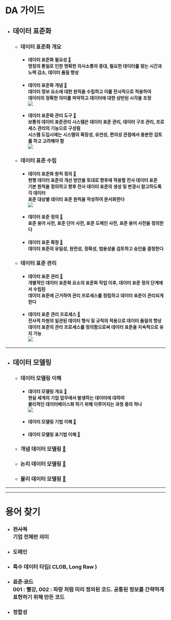 # DA 가이드
- ## 데이터 표준화
  - ### 데이터 표준화 개요
    - #### 데이터 표준화 필요성  [:bookmark_tabs:](http://www.dbguide.net/db.db?cmd=view&boardUid=12731&boardConfigUid=9&categoryUid=216&boardIdx=30&boardStep=1)<br/>명칭의 통일로 인한 명확한 의사소통의 증대, 필요한 데이터를 찾는 시간과 노력 감소, 데이터 품질 향상
    - #### 데이터 표준화 개념  [:bookmark_tabs:](http://www.dbguide.net/db.db?cmd=view&boardUid=12803&boardConfigUid=9&categoryUid=216&boardIdx=30&boardStep=1)<br/>데이터 정보 요소에 대한 원칙을 수립하고 이를 전사적으로 적용하여<br/>데이터의 정확한 의미를 파악하고 데이터에 대한 상반된 시각을 조정<br/>![](http://www.dbguide.net/publishing/img/dbguide/edu/070103_edu_01.gif)
    - #### 데이터 표준화  관리 도구 [:bookmark_tabs:](http://www.dbguide.net/db.db?cmd=view&boardUid=12809&boardConfigUid=9&categoryUid=216&boardIdx=30&boardStep=1)<br/>보통의 데이터 표준관리 시스템은 데이터 표준 관리, 데이터 구조 관리, 프로세스 관리의 기능으로 구성됨<br/>시스템 도입시에는 시스템의 확장성, 유연성, 편의성 관점에서 충분한 검토를 하고 고려해야 함<br/>![](http://www.dbguide.net/publishing/img/dbguide/edu/070110_edu_01.gif)

  - ### 데이터 표준 수립
    - #### 데이터 표준화 원칙 정의 [:bookmark_tabs:](http://www.dbguide.net/db.db?cmd=view&boardUid=12866&boardConfigUid=9&boardIdx=44&boardStep=1)<br/>현행 데이터 표준의 개선 방안을 토대로 향후에 적용할 전사 데이터 표준<br/>기본 원칙을 정의하고 향후 전사 데이터 표준의 생성 및 변경시 참고하도록 각 데이터<br/>표준 대상별 데이터 표준 원칙을 작성하여 문서화한다<br/>![](http://www.dbguide.net/publishing/img/dbguide/edu/070124_edu_04.gif)
    - #### 데이터 표준 정의  [:bookmark_tabs:](http://www.dbguide.net/db.db?cmd=view&boardUid=12867&boardConfigUid=9&categoryUid=216&boardIdx=44&boardStep=1)<br/>표준 용어 사전, 표준 단어 사전, 표준 도메인 사전, 표준 용어 사전을 정의한다
    - #### 데이터 표준 확정  [:bookmark_tabs:](http://www.dbguide.net/db.db?cmd=view&boardUid=12868&boardConfigUid=9&categoryUid=216&boardIdx=44&boardStep=1)<br/>데이터 표준의 유일성, 완전성, 정확성, 범용성을 검토하고 승인을 결정한다

  - ### 데이터 표준 관리
    - #### 데이터 표준 관리 [:bookmark_tabs:](http://www.dbguide.net/db.db?cmd=view&boardUid=12870&boardConfigUid=9&categoryUid=216&boardIdx=45&boardStep=1)<br/>개별적인 데이터 표준화 요소의 표준화 작업 이후, 데이터 표준 정의 단계에서 수립된<br/>데이터 표준에 근거하여 관리 프로세스를 정립하고 데이터 표준이 관리되게 한다
    - #### 데이터 표준 관리 프로세스 [:bookmark_tabs:](http://www.dbguide.net/db.db?cmd=view&boardUid=12871&boardConfigUid=9&categoryUid=216&boardIdx=45&boardStep=1)<br/>전사적 차원의 일관된 데이터 형식 및 규칙의 적용으로 데이터 품질의 향상<br/>데이터 표준의 관리 프로세스를 정의함으로써 데이터 표준을 지속적으로 유지 가능<br/>![](http://www.dbguide.net/publishing/img/dbguide/edu/070307_edu_01.gif)

-----

- ## 데이터 모델링
  - ### 데이터 모델링 이해
    - #### 데이터 모델링 개요 [:bookmark_tabs:](http://www.dbguide.net/db.db?cmd=view&boardUid=12733&boardConfigUid=9&categoryUid=216&boardIdx=31&boardStep=1)<br/>현실 세계의 기업 업무에서 발생하는 데이터에 대하여<br/>물리적인 데이터베이스화 하기 위해 이루어지는 과정 중의 하나<br/>![](http://www.dbguide.net/publishing/img/dbguide/edu/070321_gu_2.gif)

    - #### 데이터 모델링 기법 이해 [:bookmark_tabs:](http://www.dbguide.net/db.db?cmd=view&boardUid=12843&boardConfigUid=9&categoryUid=216&boardIdx=31&boardStep=1)<br/>

    - #### 데이터 모델링 표기법 이해 [:bookmark_tabs:](http://www.dbguide.net/db.db?cmd=view&boardUid=12845&boardConfigUid=9&categoryUid=216&boardIdx=31&boardStep=1)<br/>
  - ### 개념 데이터 모델링 [:bookmark_tabs:]()<br/>
  - ### 논리 데이터 모델링 [:bookmark_tabs:]()<br/>
  - ### 물리 데이터 모델링 [:bookmark_tabs:]()<br/>

-----



-----

# 용어 찾기

- ### ~~전사적~~<br/>기업 전체란 의미

- ### 도메인<br/>

- ### 특수 데이터 타입( CLOB, Long Raw )<br/>

- ### ~~표준 코드~~<br/>001 : 빨강, 002 : 파랑   처럼 미리 정의된 코드. 공통된 정보를 간략하게 표현하기 위해 만든 코드

- ### 정합성<br/>